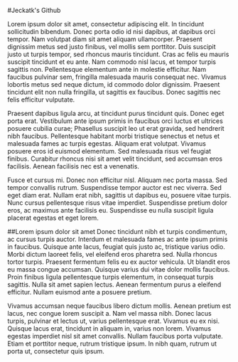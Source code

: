 #Jeckatk's Github

Lorem ipsum dolor sit amet, consectetur adipiscing elit. In tincidunt sollicitudin bibendum. Donec porta odio id nisi dapibus, at dapibus orci tempor. Nam volutpat diam sit amet aliquam ullamcorper. Praesent dignissim metus sed justo finibus, vel mollis sem porttitor. Duis suscipit justo ut turpis tempor, sed rhoncus mauris tincidunt. Cras ac felis eu mauris suscipit tincidunt et eu ante. Nam commodo nisl lacus, et tempor turpis sagittis non. Pellentesque elementum ante in molestie efficitur. Nam faucibus pulvinar sem, fringilla malesuada mauris consequat nec. Vivamus lobortis metus sed neque dictum, id commodo dolor dignissim. Praesent tincidunt elit non nulla fringilla, ut sagittis ex faucibus. Donec sagittis nec felis efficitur vulputate.

Praesent dapibus ligula arcu, at tincidunt purus tincidunt quis. Donec eget porta erat. Vestibulum ante ipsum primis in faucibus orci luctus et ultrices posuere cubilia curae; Phasellus suscipit leo ut erat gravida, sed hendrerit nibh faucibus. Pellentesque habitant morbi tristique senectus et netus et malesuada fames ac turpis egestas. Aliquam erat volutpat. Vivamus posuere eros id euismod elementum. Sed malesuada risus vel feugiat finibus. Curabitur rhoncus nisi sit amet velit tincidunt, sed accumsan eros facilisis. Aenean facilisis nec est a venenatis.

Fusce et cursus mi. Donec non efficitur nisl. Aliquam nec porta massa. Sed tempor convallis rutrum. Suspendisse tempor auctor est nec viverra. Sed eget diam erat. Nullam erat nibh, sagittis ut dapibus eu, posuere vitae turpis. Nunc cursus pellentesque risus vitae imperdiet. Suspendisse pretium dolor eros, ac maximus ante facilisis eu. Suspendisse eu nulla suscipit ligula placerat egestas et eget lorem.


##Lorem ipsum dolor sit amet
Donec tincidunt nibh et turpis condimentum, ac cursus turpis auctor. Interdum et malesuada fames ac ante ipsum primis in faucibus. Quisque ante lacus, feugiat quis justo ac, tristique varius odio. Morbi dictum laoreet felis, vel eleifend eros pharetra sed. Nulla rhoncus tortor turpis. Praesent fermentum felis eu ex auctor vehicula. Ut blandit eros eu massa congue accumsan. Quisque varius dui vitae dolor mollis faucibus. Proin finibus ligula pellentesque turpis elementum, in consequat turpis sagittis. Nulla sit amet sapien lectus. Aenean fermentum purus a eleifend efficitur. Nullam euismod ante a posuere pretium.

Vivamus accumsan neque faucibus libero dictum mollis. Aenean pretium est lacus, nec congue lorem suscipit a. Nam vel massa nibh. Donec lacus turpis, pulvinar et lectus ut, varius pellentesque erat. Vivamus eu ex nisi. Quisque lacus erat, tincidunt in aliquam in, varius non lorem. Vivamus egestas imperdiet nisl sit amet convallis. Nullam faucibus porta vulputate. Etiam et porttitor neque, rutrum tristique ipsum. In nibh quam, rutrum ut porta ut, consectetur quis ipsum.
